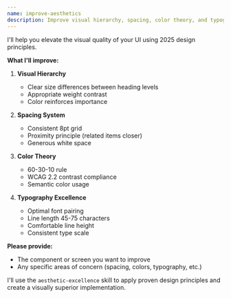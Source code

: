 ```yaml
---
name: improve-aesthetics
description: Improve visual hierarchy, spacing, color theory, and typography
---
```


I'll help you elevate the visual quality of your UI using 2025 design principles.

**What I'll improve:**

1. **Visual Hierarchy**
   - Clear size differences between heading levels
   - Appropriate weight contrast
   - Color reinforces importance

2. **Spacing System**
   - Consistent 8pt grid
   - Proximity principle (related items closer)
   - Generous white space

3. **Color Theory**
   - 60-30-10 rule
   - WCAG 2.2 contrast compliance
   - Semantic color usage

4. **Typography Excellence**
   - Optimal font pairing
   - Line length 45-75 characters
   - Comfortable line height
   - Consistent type scale

**Please provide:**
- The component or screen you want to improve
- Any specific areas of concern (spacing, colors, typography, etc.)

I'll use the `aesthetic-excellence` skill to apply proven design principles and create a visually superior implementation.
